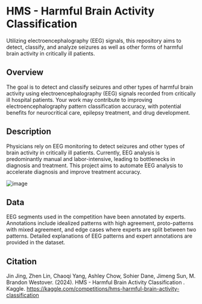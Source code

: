 # HMS - Harmful Brain Activity Classification
Utilizing electroencephalography (EEG) signals, this repository aims to detect, classify, and analyze seizures as well as other forms of harmful brain activity in critically ill patients.


## Overview
The goal is to detect and classify seizures and other types of harmful brain activity using electroencephalography (EEG) signals recorded from critically ill hospital patients. Your work may contribute to improving electroencephalography pattern classification accuracy, with potential benefits for neurocritical care, epilepsy treatment, and drug development.

## Description
Physicians rely on EEG monitoring to detect seizures and other types of brain activity in critically ill patients. Currently, EEG analysis is predominantly manual and labor-intensive, leading to bottlenecks in diagnosis and treatment. This project aims to automate EEG analysis to accelerate diagnosis and improve treatment accuracy.

![image](https://github.com/preciousrosekuss/hms-hbac/assets/102430666/4f86f9b4-16a9-48e6-a907-c57c048d05c3)

## Data
EEG segments used in the competition have been annotated by experts.
Annotations include idealized patterns with high agreement, proto-patterns with mixed agreement, and edge cases where experts are split between two patterns.
Detailed explanations of EEG patterns and expert annotations are provided in the dataset.


## Citation
Jin Jing, Zhen Lin, Chaoqi Yang, Ashley Chow, Sohier Dane, Jimeng Sun, M. Brandon Westover. (2024). HMS - Harmful Brain Activity Classification . Kaggle. https://kaggle.com/competitions/hms-harmful-brain-activity-classification
